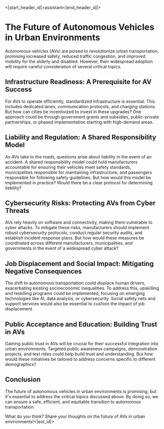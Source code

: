 <|start_header_id|>assistant<|end_header_id|>

The Future of Autonomous Vehicles in Urban Environments
=====================================================

Autonomous vehicles (AVs) are poised to revolutionize urban transportation, promising increased safety, reduced traffic congestion, and improved mobility for the elderly and disabled. However, their widespread adoption will require careful consideration of several critical topics.

Infrastructure Readiness: A Prerequisite for AV Success
---------------------------------------------------

For AVs to operate efficiently, standardized infrastructure is essential. This includes dedicated lanes, communication protocols, and charging stations. But how can cities be incentivized to invest in these upgrades? One approach could be through government grants and subsidies, public-private partnerships, or phased implementation starting with high-demand areas.

Liability and Regulation: A Shared Responsibility Model
--------------------------------------------------------

As AVs take to the roads, questions arise about liability in the event of an accident. A shared responsibility model could hold manufacturers accountable for ensuring their vehicles meet safety standards, municipalities responsible for maintaining infrastructure, and passengers responsible for following safety guidelines. But how would this model be implemented in practice? Would there be a clear protocol for determining liability?

Cybersecurity Risks: Protecting AVs from Cyber Threats
---------------------------------------------------

AVs rely heavily on software and connectivity, making them vulnerable to cyber attacks. To mitigate these risks, manufacturers should implement robust cybersecurity protocols, conduct regular security audits, and establish incident response plans. But how would these measures be coordinated across different manufacturers, municipalities, and governments in the event of a widespread cyber attack?

Job Displacement and Social Impact: Mitigating Negative Consequences
---------------------------------------------------------

The shift to autonomous transportation could displace human drivers, exacerbating existing socioeconomic inequalities. To address this, upskilling and reskilling programs could be implemented, focusing on emerging technologies like AI, data analysis, or cybersecurity. Social safety nets and support services would also be essential to cushion the impact of job displacement.

Public Acceptance and Education: Building Trust in AVs
---------------------------------------------------------

Gaining public trust in AVs will be crucial for their successful integration into urban environments. Targeted public awareness campaigns, demonstration projects, and test rides could help build trust and understanding. But how would these initiatives be tailored to address concerns specific to different demographics?

Conclusion
----------

The future of autonomous vehicles in urban environments is promising, but it's essential to address the critical topics discussed above. By doing so, we can ensure a safe, efficient, and equitable transition to autonomous transportation.

What do you think? Share your thoughts on the future of AVs in urban environments!<|eot_id|>